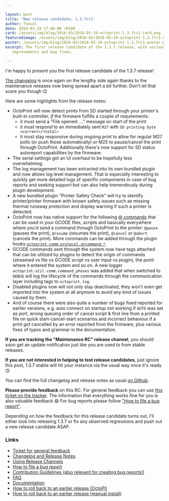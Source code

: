 ```yaml
---

layout: post
title: 'New release candidate: 1.3.7rc1'
author: foosel
date: 2018-03-19 17:00:00 +0100
card: /assets/img/blog/2018-03/2018-03-19-octoprint-1.3.7rc1-card.png
featuredimage: /assets/img/blog/2018-03/2018-03-19-octoprint-1.3.7rc1-card.png
poster: /assets/img/blog/2018-03/2018-03-19-octoprint-1.3.7rc1-poster.png
excerpt: The first release candidate of the 1.3.7 release, with various
   improvements and bug fixes.

---
```


I'm happy to present you the first release candidate of the 1.3.7 release!

[The changelog](https://github.com/foosel/OctoPrint/releases/tag/1.3.7rc1) is once again on the lengthy side again thanks to the maintenance releases now being spread apart a bit further. Don't let that scare you though 😉

Here are some highlights from the release notes:

  * OctoPrint will now detect prints from SD started through your printer's built-in controller, *if* the firmware fulfills a couple of requirements:
      * it must send a "File opened: ..." message on start of the print
      * it must respond to an immediately sent `M27` with `SD printing byte <current>/<total>`
      * it must stay responsive during ongoing print to allow for regular M27 polls (or push those automatically) or M25 to pause/cancel the print through OctoPrint.
    Additionally there's now support for SD status autoreport capabilities by the firmware.
  * The serial settings got an UI overhaul to be hopefully less overwhelming.
  * The log management has been extracted into its own bundled plugin and now allows log level management. That is especially interesting to quickly get more detailed logs of specific components in case of bug reports and seeking support but can also help tremendously during plugin development.
  * A new bundled plugin "Printer Safety Check" will try to identify printer/printer firmware with known safety issues such as missing thermal runaway protection and display warning if such a printer is detected.
  * OctoPrint now has native support for the following [@ commands](http://docs.octoprint.org/en/maintenance/features/atcommands.html) that can be used in your GCODE files, scripts and basically everywhere where you'd send a command through OctoPrint to the printer: `@pause` (pauses the print), `@resume` (resumes the print), `@cancel` or `@abort` (cancels the print). More commands can be added through the plugin hooks [`octoprint.comm.protocol.atcommand.*`](http://docs.octoprint.org/en/maintenance/plugins/hooks.html#octoprint-comm-protocol-atcommand-phase).
  * GCODE commands sent through the system now have tags attached that can be utilized by plugins to detect the origin of commands (streamed vs file vs GCODE script vs user input vs plugin), the point where it entered the system and so on. A new logger `octoprint.util.comm.command_phases` was added that when switched to `DEBUG` will log the lifecycle of the commands through the communication layer including tags to `octoprint.log`.
  * Disabled plugins now will not only stay deactivated, they won't even get imported into the system at all anymore to avoid any kind of issues caused by them. 
  * And of course there were also quite a number of bugs fixed reported for earlier versions, e.g. auto connect on startup not working if `AUTO` was set as port, wrong queuing order of cancel script & first line from a printed file on quick start-cancel-start scenarios and incorrect behaviour if a print got cancelled by an error reported from the firmware, plus various fixes of typos and grammar in the documentation. 

**If you are tracking the "Maintenance RC" release channel**, you should soon get an update notification just like you 
are used to from stable releases.

**If you are not interested in helping to test release candidates**, just ignore this post, 1.3.7 stable will hit 
your instance via the usual way once it's ready 😊

You can find the full changelog and release notes as usual [on Github](https://github.com/foosel/OctoPrint/releases/tag/1.3.7rc1).

**Please provide feedback** on this RC. For general feedback you can use 
[this ticket on the tracker](https://github.com/foosel/OctoPrint/issues/2492).
The information that everything works fine for you is also valuable feedback 😄 For bug reports please follow
["How to file a bug report"](https://github.com/foosel/OctoPrint/blob/master/CONTRIBUTING.md#how-to-file-a-bug-report).

Depending on how the feedback for this release candidate turns out, I'll either look into releasing 1.3.7 or fix any 
observed regressions and push out a new release candidate ASAP.

### Links

  * [Ticket for general feedback](https://github.com/foosel/OctoPrint/issues/2492)
  * [Changelog and Release Notes](https://github.com/foosel/OctoPrint/releases/tag/1.3.7rc1)
  * [Using Release Channels](https://github.com/foosel/OctoPrint/wiki/Using-Release-Channels)
  * [How to file a bug report](https://github.com/foosel/OctoPrint/blob/master/CONTRIBUTING.md#how-to-file-a-bug-report)
  * [Contribution Guidelines (also relevant for creating bug reports!)](https://github.com/foosel/OctoPrint/blob/master/CONTRIBUTING.md)
  * [FAQ](https://faq.octoprint.org)
  * [Documentation](http://docs.octoprint.org/)
  * [How to roll back to an earlier release (OctoPi)](https://discourse.octoprint.org/t/how-can-i-revert-to-an-older-version-of-the-octoprint-installation-on-my-octopi-image/205)
  * [How to roll back to an earlier release (manual install)](https://discourse.octoprint.org/t/how-can-i-roll-back-to-an-earlier-version-after-an-update/234)
